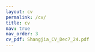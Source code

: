 ```yaml
---
layout: cv
permalink: /cv/
title: cv
nav: true
nav_order: 3
cv_pdf: Shangjia_CV_Dec7_24.pdf
---
```

